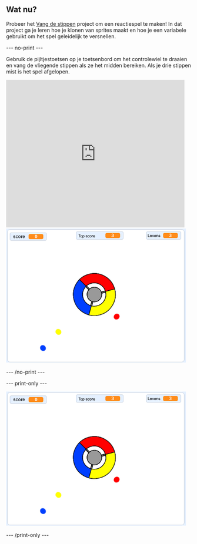 ## Wat nu?

Probeer het [Vang de stippen](https://projects.raspberrypi.org/en/projects/catch-the-dots?utm_source=pathway&utm_medium=whatnext&utm_campaign=projects) project om een reactiespel te maken! In dat project ga je leren hoe je klonen van sprites maakt en hoe je een variabele gebruikt om het spel geleidelijk te versnellen.

\--- no-print \---

Gebruik de pijltjestoetsen op je toetsenbord om het controlewiel te draaien en vang de vliegende stippen als ze het midden bereiken. Als je drie stippen mist is het spel afgelopen.

<div class="scratch-preview">
  <iframe allowtransparency="true" width="485" height="402" src="https://scratch.mit.edu/projects/embed/252923761/?autostart=false" frameborder="0" scrolling="no"></iframe>
  <img src="images/dots-final.png">
</div>

\--- /no-print \---

\--- print-only \---

![Stippen schermafbeelding](images/dots-final.png)

\--- /print-only \---
